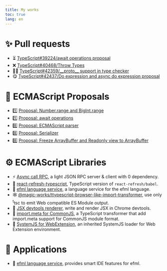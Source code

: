 ```yaml
---
title: My works
toc: true
lang: en
---
```


<style>
    .article-licensing.box { display: none; }
</style>

# ✨ Pull requests

-   ⏳ [TypeScript#39224/await operations proposal](https://github.com/microsoft/TypeScript/pull/39224)
-   ❌ [TypeScript#40468/Throw Types](https://github.com/microsoft/TypeScript/pull/40468)
-   🤦‍♂️ [TypeScript#42359/\_\_proto\_\_ support in type checker](https://github.com/microsoft/TypeScript/pull/42359)
-   😋 [TypeScript#42437/Do expression and async do expression proposal](https://github.com/microsoft/TypeScript/pull/42437)

# 💭 ECMAScript Proposals

-   1️⃣ [Proposal: Number.range and BigInt.range](https://github.com/tc39/proposal-Number.range/)
-   1️⃣ [Proposal: await operations](https://github.com/tc39/proposal-await.ops)
-   0️⃣ [Proposal: ECMAScript parser](https://github.com/Jack-Works/proposal-ecmascript-parser)
-   0️⃣ [Proposal: Serializer](https://github.com/Jack-Works/proposal-serializer)
-   0️⃣ [Proposal: Freeze ArrayBuffer and Readonly view to ArrayBuffer](https://github.com/Jack-Works/proposal-freeze-arraybuffer-and-readonly-view)

# ⚙ ECMAScript Libraries

-   ⚡ [Async call RPC](https://github.com/Jack-Works/async-call-rpc#async-call), a light JSON RPC server & client with 0 dependency.
-   🔀 [react-refresh-typescript](https://github.com/Jack-Works/react-refresh-transformer/tree/main/typescript), TypeScript version of `react-refresh/babel`.
-   📑 [efml language service](https://github.com/Jack-Works/ef-language-service), a language service for the efml language.
-   🕸 [@magic-works/ttypescript-browser-like-import-transformer](https://github.com/Jack-Works/ttypescript-browser-like-import-transformer#emit-a-es-module-web-project-by-only-ttypescript), use only <sup>t</sup>tsc to emit Web compatible ES Module output.
-   🎨 [JSX devtools renderer](https://github.com/Jack-Works/jsx-jsonml-devtools-renderer#jsx-jsonml-devtools-renderer-), write and render JSX in Chrome devtools.
-   🔀 [import.meta for CommonJS](https://github.com/Jack-Works/commonjs-import.meta#importmeta--__filename), a TypeScript transformer that add import.meta support for CommonJS module format.
-   🔨 [SystemJS for WebExtension](https://github.com/Jack-Works/webextension-systemjs#use-systemjs-in-content-script-of-web-extension), an inherited SystemJS loader for Web Extension environment.

# 📳 Applications

-   📑 [efml language service](https://github.com/Jack-Works/ef-language-service), provides smart IDE features for efml.
